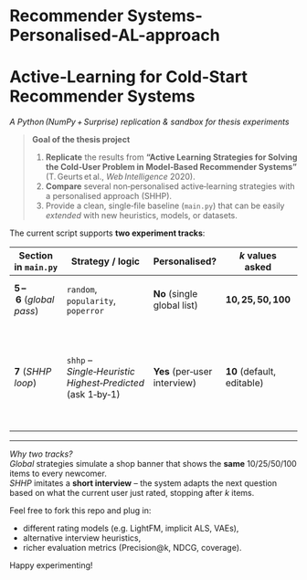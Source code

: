 # Recommender Systems-Personalised-AL-approach
<!-- ============================================================== -->
<!--  Active‑Learning for Cold‑Start Recommendation (Thesis Project) -->
<!-- ============================================================== -->

# Active‑Learning for **Cold‑Start Recommender Systems**  
*A Python (NumPy + Surprise) replication & sandbox for thesis experiments*

> **Goal of the thesis project**  
> 1. **Replicate** the results from **“Active Learning Strategies for Solving the Cold‑User Problem in Model‑Based Recommender Systems”**  
>    (T. Geurts et al., *Web Intelligence* 2020).  
> 2. **Compare** several non‑personalised active‑learning strategies with a personalised approach (SHHP).  
> 3. Provide a clean, single‑file baseline (`main.py`) that can be easily *extended* with new heuristics, models, or datasets.

The current script supports **two experiment tracks**:

| Section in&nbsp;`main.py` | Strategy / logic                                     | Personalised? |  *k* values asked | Notes |
|---------------------------|------------------------------------------------------|---------------|-------------------|-------|
| **5 – 6** (*global pass*) | `random`, `popularity`, `poperror`                   | **No** (single global list) | **10, 25, 50, 100** | Matches Table 1 of the paper |
| **7** (*SHHP loop*)       | `shhp` – *Single‑Heuristic Highest‑Predicted* (ask 1‑by‑1) | **Yes** (per‑user interview) | **10** (default, editable) | Runs only on the **first 100** cold users, exactly as in WI‑2020 |

---

*Why two tracks?*  
*Global* strategies simulate a shop banner that shows the **same** 10/25/50/100 items to every newcomer.  
*SHHP* imitates a **short interview** – the system adapts the next question based on what the current user just rated, stopping after *k* items.

Feel free to fork this repo and plug in:

* different rating models (e.g. LightFM, implicit ALS, VAEs),  
* alternative interview heuristics,  
* richer evaluation metrics (Precision@k, NDCG, coverage).

Happy experimenting!
